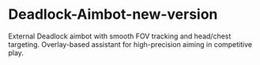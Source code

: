 # Deadlock-Aimbot-new-version
External Deadlock aimbot with smooth FOV tracking and head/chest targeting. Overlay-based assistant for high-precision aiming in competitive play.
